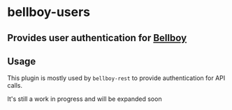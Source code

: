 # bellboy-users
## Provides user authentication for [Bellboy](http://github.com/Grayda/bellboy)

## Usage
This plugin is mostly used by `bellboy-rest` to provide authentication for API calls.

It's still a work in progress and will be expanded soon
